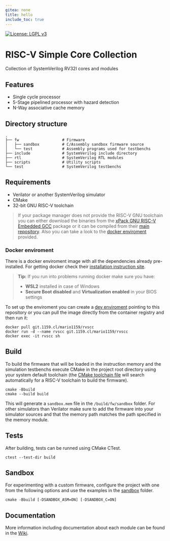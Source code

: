 ```yaml
---
gitea: none
title: hello
include_toc: true
---
```

[![License: LGPL v3](https://img.shields.io/badge/License-LGPL_v3-blue.svg)](https://www.gnu.org/licenses/lgpl-3.0)

# RISC-V Simple Core Collection

Collection of SystemVerilog RV32I cores and modules

## Features
- Single cycle processor
- 5-Stage pipelined processor with hazard detection
- N-Way associative cache memory

## Directory structure
    .
    ├── fw                   # Firmware
    │   ├── sandbox          # C/Assembly sandbox firmware source
    │   └── test             # Assembly programs used for testbenchs
    ├── include              # SystemVerilog include directory
    ├── rtl                  # SystemVerilog RTL modules
    ├── scripts              # Utility scripts
    └── test                 # SystemVerilog testbenchs

## Requirements
- Verilator or another SystemVerilog simulator
- CMake
- 32-bit GNU RISC-V toolchain

> If your package manager does not provide the RISC-V GNU toolchain you can either download the binaries from the [xPack GNU RISC-V Embedded GCC](https://github.com/xpack-dev-tools/riscv-none-elf-gcc-xpack/releases) package or it can be compiled from their [main repository](https://github.com/riscv-collab/riscv-gnu-toolchain). Also you can take a look to the [docker enviroment](#docker-enviroment) provided.

### Docker enviroment

There is a docker enviroment image with all the dependencies already pre-installed.
For getting docker check their [installation instruction site](https://docs.docker.com/get-docker/).
> **Tip:** If you run into problems running docker make sure you have:
> - **WSL2** installed in case of Windows
> - **Secure Boot disabled** and **Virtualization enabled** in your BIOS settings

To set up the enviroment you can create a [dev enviroment](https://docs.docker.com/desktop/dev-environments) pointing to this repository or you can pull the image directly from the container registry and then run it:
```
docker pull git.1159.cl/mario1159/rvscc
docker run -d --name rvscc git.1159.cl/mario1159/rvscc
docker exec -it rvscc sh
```

## Build
To build the firmware that will be loaded in the instruction memory and the simulation testbenchs execute CMake in the project root directory using your system default toolchain (the [CMake toolchain file](cmake/riscv-toolchain.cmake) will search automatically for a RISC-V toolchain to build the firmware).
```
cmake -Bbuild
cmake --build build
```
This will generate a `sandbox.mem` file in the `/build/fw/sandbox` folder. For other simulators than Verilator make sure to add the firmware into your simulator sources and that the memory path matches the path specified in the memory module.

## Tests
After building, tests can be runned using CMake CTest.
```
ctest --test-dir build
```

## Sandbox
For experimenting with a custom firmware, configure the project with one from the following options and use the examples in the [sandbox](fw/sandbox) folder.
```
cmake -Bbuild [-DSANDBOX_ASM=ON] [-DSANDBOX_C=ON]
```

## Documentation
More information including documentation about each module can be found in the [Wiki](https://git.1159.cl/Mario1159/RVSCC/wiki).